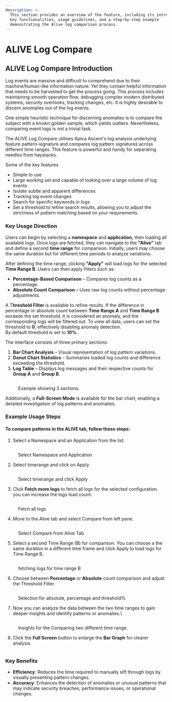 ```yaml
---
description: >-
  This section provides an overview of the feature, including its introduction,
  key functionalities, usage guidelines, and a step-by-step example
  demonstrating the Alive log comparison process.
---
```


# ALIVE Log Compare

## ALIVE Log Compare Introduction

Log events are massive and difficult to comprehend due to their machine/human-like information nature. Yet they contain helpful information that needs to be harvested to get the process going. This process includes maintaining smooth operation flow, debugging complex modern distributed systems, security overlooks, tracking changes, etc. It is highly desirable to discern anomalies out of the log events.

One simple heuristic technique for discerning anomalies is to compare the subject with a known golden sample, which yields outliers. Nevertheless, comparing event logs is not a trivial task. &#x20;

The ALIVE Log Compare utilises Apica Ascent's log analysis underlying feature pattern-signature and compares log pattern signatures across different time ranges. This feature is powerful and handy for separating needles from haystacks. &#x20;

Some of the key features

* Simple to use
* Large working set and capable of looking over a large volume of log events
* Isolate subtle and apparent differences
* Tracking log event changes
* Search for specific keywords in logs
* Set a threshold to refine search results, allowing you to adjust the strictness of pattern matching based on your requirements.

### Key Usage Direction

Users can begin by selecting a **namespace** and **application**, then loading all available logs. Once logs are fetched, they can navigate to the **"Alive"** tab and define a second **time range** for comparison. Initially, users may choose the same duration but for different time periods to analyze variations.

After defining the time range, clicking **"Apply"** will load logs for the selected **Time Range B**. Users can then apply filters such as:

* **Percentage-Based Comparison** – Compares log counts as a percentage.
* **Absolute Count Comparison** – Uses raw log counts without percentage adjustments.

A T**hreshold Filter** is available to refine results. If the difference in percentage or absolute count between **Time Range A** and **Time Range B** exceeds the set threshold, it is considered an anomaly, and the corresponding logs will be filtered out. To view all data, users can set the threshold to **0**, effectively disabling anomaly detection.\
By default threshold is set to **10%**.

The interface consists of three primary sections:

1. **Bar Chart Analysis** – Visual representation of log pattern variations.
2. **Donut Chart Statistics** – Summaries loaded log counts and difference exceeding the threshold.
3. **Log Table** – Displays log messages and their respective counts for **Group A** and **Group B**.

<figure><img src="../../.gitbook/assets/image (658).png" alt=""><figcaption><p>Example showing 3 sections.</p></figcaption></figure>



Additionally, a **Full-Screen Mode** is available for the bar chart, enabling a detailed investigation of log patterns and anomalies.

### Example Usage Steps

#### To compare patterns in the ALIVE tab, follow these steps:

1. Select a Namespace and an Application from the list.

<figure><img src="../../.gitbook/assets/image (648).png" alt=""><figcaption><p>Select Namespace and Application</p></figcaption></figure>

2. Select timerange and click on Apply.

<figure><img src="../../.gitbook/assets/image (651).png" alt=""><figcaption><p>Select timerange and click Apply</p></figcaption></figure>

3. Click **Fetch more logs** to fetch all logs for the selected configuration. you can increase the logs load count.

<figure><img src="../../.gitbook/assets/image (652).png" alt=""><figcaption><p>Fetch all logs</p></figcaption></figure>

4. Move to the Alive tab and select Compare from left pane.

<figure><img src="../../.gitbook/assets/image (653).png" alt=""><figcaption><p>Select Compare from Alive Tab</p></figcaption></figure>

5. Select a second Time Range (B) for comparison. You can choose a  the same duration in a different time frame and click Apply to load logs for Time Range B.

<figure><img src="../../.gitbook/assets/image (654).png" alt=""><figcaption><p>fetching logs for time range B</p></figcaption></figure>

6. Choose between **Percentage** or **Absolute** count comparison and adjust the Threshold Filter.

<figure><img src="../../.gitbook/assets/image (656).png" alt=""><figcaption><p>Selection for absolute, percentage and threshold%</p></figcaption></figure>

7. Now you can analyze the data between the two time ranges to gain deeper insights and identify patterns or anomalies.\


<figure><img src="../../.gitbook/assets/image (658).png" alt=""><figcaption><p>Insights for the Comparing two different time range.</p></figcaption></figure>

8. Click the **Full Screen** button to enlarge the **Bar Graph** for clearer analysis.

<figure><img src="../../.gitbook/assets/image (657).png" alt=""><figcaption></figcaption></figure>

### Key Benefits

* **Efficiency**: Reduces the time required to manually sift through logs by visually presenting pattern changes.
* **Accuracy**: Enhances the detection of anomalies or unusual patterns that may indicate security breaches, performance issues, or operational changes.
